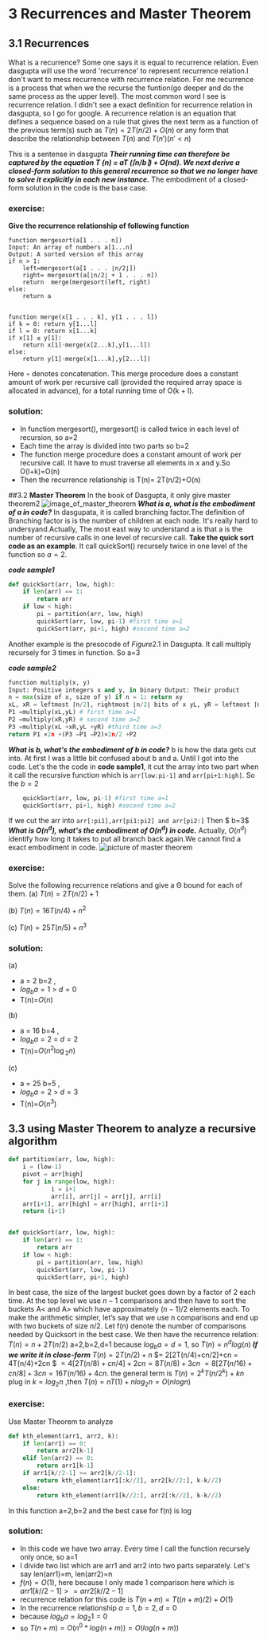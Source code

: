 # 3 **Recurrences and Master Theorem**

## 3.1 **Recurrences**

What is a recurrence? Some one says it is equal to recurrence relation. Even dasgupta will use the word 'recurrence' to represent recurrence relation.I don't want to mess recurrence with recurrence relation. For me recurrence is a process that when we  the recurse the funtion(go deeper and do the same process as the upper level). 
The most common word I see is recurrence relation. I didn't see a exact definition for recurrence relation in dasgupta, so I go for google.
A recurrence relation is an equation that defines a sequence based on a rule that gives the next term as a function of the previous term(s) such as $T(n)=2T(n/2)+O(n)$ or any form that describe the relationship between $T(n)$ and $T(n') (n'< n)$

This is a sentense in dasgupta
**_Their running time can therefore be captured by the equation T (n) = aT (⌈n/b⌉) + O(nd). We next derive a closed-form solution to this general recurrence so that we no longer have to solve it explicitly in each new instance._**
The embodiment of a closed-form solution in the code is the base case.

### **exercise:**
**Give the recurrence relationship of following function**
```
function mergesort(a[1 . . . n])
Input: An array of numbers a[1...n]
Output: A sorted version of this array
if n > 1:
    left=mergesort(a[1 . . . ⌊n/2⌋])
    right= mergesort(a[⌊n/2⌋ + 1 . . . n])
    return  merge(mergesort(left, right)
else:
    return a


function merge(x[1 . . . k], y[1 . . . l]) 
if k = 0: return y[1...l]
if l = 0: return x[1...k]
if x[1] ≤ y[1]:
    return x[1]◦merge(x[2...k],y[1...l]) 
else:
    return y[1]◦merge(x[1...k],y[2...l])
```
Here ◦ denotes concatenation. This merge procedure does a constant amount of work per recursive call (provided the required array space is allocated in advance), for a total running time of O(k + l).

### **solution:**
 - In function mergesort(), mergesort() is called twice in each level of recursion, so a=2
 - Each time the array is divided into two parts so b=2
 - The function merge procedure does a constant amount of work per recursive call. It have to must traverse all elements in x and y.So O(l+k)=O(n)
 - Then the recurrence relationship is T(n)= 2T(n/2)+O(n)


##3.2 **Master Theorem**
In the book of Dasgupta, it only give master theorem2 
![image_of_master_theorem](/assets/master_theorem.png)
***What is a, what is the embodiment of a in code?***
In dasgupata, it is called branching factor.The definition of Branching factor is is the number of children at each node. It's really hard to undersyand.Actually, The most east way to understand a is that a is the number of recursive calls in one level of recursive call. **Take the quick sort code as an example**. It call quickSort() recursely twice in one level of the function so $a=2$.

***code sample1***
```python
def quickSort(arr, low, high):
    if len(arr) == 1:
        return arr
    if low < high:
        pi = partition(arr, low, high)
        quickSort(arr, low, pi-1) #first time a=1
        quickSort(arr, pi+1, high) #second time a=2
```
Another example is the presocode of $Figure 2.1$ in Dasgupta. It call multiply recursely for 3 times in function. So a=3

***code sample2***
```python
function multiply(x, y)
Input: Positive integers x and y, in binary Output: Their product
n = max(size of x, size of y) if n = 1: return xy
xL, xR = leftmost ⌈n/2⌉, rightmost ⌊n/2⌋ bits of x yL, yR = leftmost ⌈n/2⌉, rightmost ⌊n/2⌋ bits of y
P1 =multiply(xL,yL) # first time a=1
P2 =multiply(xR,yR) # second time a=2
P3 =multiply(xL +xR,yL +yR) #third time a=3
return P1 ×2n +(P3 −P1 −P2)×2n/2 +P2
```
***What is b, what's the embodiment of b in code?***
b is  how the data gets cut into. At first I was a little bit confused about b and a. Until I got into the code. Let's the the code in **code sample1**, it cut the array into two part when it call the recursive function which is ```arr[low:pi-1]``` and ```arr[pi+1:high]```. So the $b=2$
```python
    quickSort(arr, low, pi-1) #first time a=1
    quickSort(arr, pi+1, high) #second time a=2
```

If we cut the arr into ```arr[:pi1],arr[pi1:pi2] and arr[pi2:]``` Then $ b=3$
***What is $O(n^d)$, what's the embodiment of $O(n^d)$ in code.***
Actually, $O(n^d)$ identify how long it takes to put all branch back again.We cannot find a exact embodiment in code.
![picture of master theorem](/assets/picture_of_master_theorem.png) 

### **exercise:**

Solve the following recurrence relations and give a Θ bound for each of them.
(a) $T(n) = 2T(n/2) + 1$

(b) $T(n) = 16T(n/4) + n^2$

(c) $T(n) = 25T(n/5) + n^3$

### **solution:**

(a) 
- a = 2 b=2 ,
- $log{_b}{a}=1$ > $d=0$
- T(n)=$O(n)$

(b) 
- a = 16 b=4 ,
- $log{_b}{a}=2$ = $d=2$
- T(n)=$O(n^2 \log{_2}{n})$

(c) 
- a = 25 b=5 ,
- $log{_b}{a}=2$ > $d=3$
- T(n)=$O(n^3)$

## 3.3 **using Master Theorem to analyze a recursive algorithm**
```python
def partition(arr, low, high):
    i = (low-1)
    pivot = arr[high]
    for j in range(low, high):
            i = i+1
            arr[i], arr[j] = arr[j], arr[i]
    arr[i+1], arr[high] = arr[high], arr[i+1]  
    return (i+1)


def quickSort(arr, low, high):
    if len(arr) == 1:
        return arr
    if low < high:
        pi = partition(arr, low, high)
        quickSort(arr, low, pi-1)
        quickSort(arr, pi+1, high)
```
In best case, the size of the largest bucket goes down by a factor of 2 each time.
At the top level we use $n - 1$ comparisons and then have to sort the buckets A< and A> which have approximately $(n - 1)/2$ elements each. To make the arithmetic simpler, let’s say that we use n comparisons and end up with two buckets of size $n/2$.
Let f(n) denote the number of comparisons needed by Quicksort in the best case. We then have the recurrence relation: $T(n) = n + 2T(n/2)$
a=2,b=2,d=1 because $log{_b}{a}=d=1$, so $T(n)=n^dlog(n)$
***If we write it in close-form***
$T(n) = 2T(n/2)+n$
$= 2[2T(n/4)+cn/2]+cn = 4T(n/4)+2cn $
$= 4[2T(n/8)+cn/4]+2cn = 8T(n/8)+3cn$
$= 8[2T (n/16) + cn/8] + 3cn = 16T (n/16) + 4cn.$
the general term is $T(n) =2^kT(n/2^k) + kn$
plug in  $k = log{_2}{n}$ ,then $T(n)=nT(1)+nlog{_2}{n}=O(nlog{n})$

### **exercise:**
Use Master Theorem to analyze
```python
def kth_element(arr1, arr2, k):
    if len(arr1) == 0:
        return arr2[k-1]
    elif len(arr2) == 0:
        return arr1[k-1]
    if arr1[k//2-1] >= arr2[k//2-1]:
        return kth_element(arr1[:k//2], arr2[k//2:], k-k//2)
    else:
        return kth_element(arr1[k//2:], arr2[:k//2], k-k//2)
```
In this function a=2,b=2 and the best case for f(n) is log

### **solution:**
- In this code we have two array.  Every time I call the function recursely only once, so a=1
- I divide two list which are arr1 and arr2 into two parts separately. Let's say len(arr1)=m, len(arr2)=n
- $f(n)=O(1)$, here because I only made 1 comparison here which is  $arr1[k//2-1] >= arr2[k//2-1]$
- recurrence relation for this code is $T(n+m)=T((n+m)/2)+O(1)$
- In the recurrence relationship $a=1,b=2,d=0$
- because $log{_b}{a}=log{_2}{1}=0$
- so $T(n+m)=O(n^0*log(n+m))= O(log(n+m))$
  